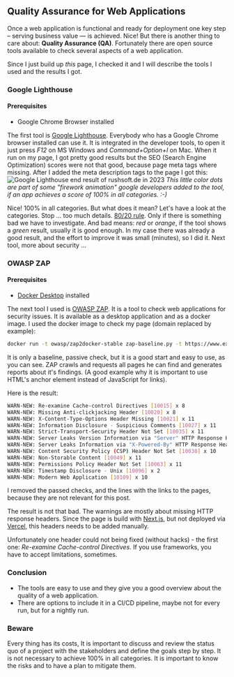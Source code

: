 ## Quality Assurance for Web Applications

Once a web application is functional and ready for deployment one key step
– serving business value — is achieved. Nice!
But there is another thing to care about: **Quality Assurance (QA)**. Fortunately
there are open source tools available to check several aspects of a web application.

Since I just build up _this_ page, I checked it and I will describe the tools I used and the results I got.

### Google Lighthouse

#### Prerequisites

- Google Chrome Browser installed

The first tool is [Google Lighthouse](https://developers.google.com/web/tools/lighthouse/).
Everybody who has a Google Chrome browser installed can use it. It is integrated in the developer tools,
to open it just press _F12_ on MS Windows and _Command+Option+I_ on Mac.
When it run on my page, I got pretty good results but the SEO (Search Engine Optimization) scores were not that good, because page meta tags where missing.
After I added the meta description tags to the page I got this:
![Google Lighthouse end result of rushsoft.de in 2023](/blog/lighthouse-result-rushsoft-de-2023.png)
_This little color dots are part of some "firework animation" google developers added to the tool, if an app achieves a score of 100% in all categories. :-)_

Nice! 100% in all categories. But what does it mean? Let's have a look at the categories.
Stop ... too much details. [80/20 rule](https://en.wikipedia.org/wiki/Pareto_principle). Only if there is something bad we have to investigate.
And bad means: _red_ or _orange_, if the tool shows a _green_ result, usually it is good enough.
In my case there was already a good result, and the effort to improve it was small (minutes), so I did it.
Next tool, more about security ...

### OWASP ZAP

#### Prerequisites

- [Docker Desktop](https://www.docker.com/products/docker-desktop/) installed

The next tool I used is [OWASP ZAP](https://www.zaproxy.org/).
It is a tool to check web applications for security issues.
It is available as a desktop application and as a docker image.
I used the docker image to check my page (domain replaced by example):

```bash
docker run -t owasp/zap2docker-stable zap-baseline.py -t https://www.example.com
```

It is only a baseline, passive check, but it is a good start and easy to use, as you can see.
ZAP crawls and requests all pages he can find and generates reports about it's findings.
(A good example why it is important to use HTML's anchor element instead of JavaScript for links).

Here is the result:

```bash
WARN-NEW: Re-examine Cache-control Directives [10015] x 8
WARN-NEW: Missing Anti-clickjacking Header [10020] x 8
WARN-NEW: X-Content-Type-Options Header Missing [10021] x 11
WARN-NEW: Information Disclosure - Suspicious Comments [10027] x 11
WARN-NEW: Strict-Transport-Security Header Not Set [10035] x 11
WARN-NEW: Server Leaks Version Information via "Server" HTTP Response Header Field [10036] x 11
WARN-NEW: Server Leaks Information via "X-Powered-By" HTTP Response Header Field(s) [10037] x 10
WARN-NEW: Content Security Policy (CSP) Header Not Set [10038] x 10
WARN-NEW: Non-Storable Content [10049] x 11
WARN-NEW: Permissions Policy Header Not Set [10063] x 11
WARN-NEW: Timestamp Disclosure - Unix [10096] x 2
WARN-NEW: Modern Web Application [10109] x 10
```

I removed the passed checks, and the lines with the links to the pages, because they are not relevant for this post.

The result is not that bad. The warnings are mostly about missing HTTP response headers.
Since the page is build with [Next.js](https://nextjs.org/), but not deployed via [Vercel](https://vercel.com/), this headers needs to be added manually.

Unfortunately one header could not being fixed (without hacks) - the first one: _Re-examine Cache-control Directives_.
If you use frameworks, you have to accept limitations, sometimes.

### Conclusion

- The tools are easy to use and they give you a good overview about the quality of a web application.
- There are options to include it in a CI/CD pipeline, maybe not for every run, but for a nightly run.

### Beware

Every thing has its costs, It is important to discuss and review the status quo of a project with the stakeholders and define the goals step by step.
It is not necessary to achieve 100% in all categories. It is important to know the risks and to have a plan to mitigate them.
